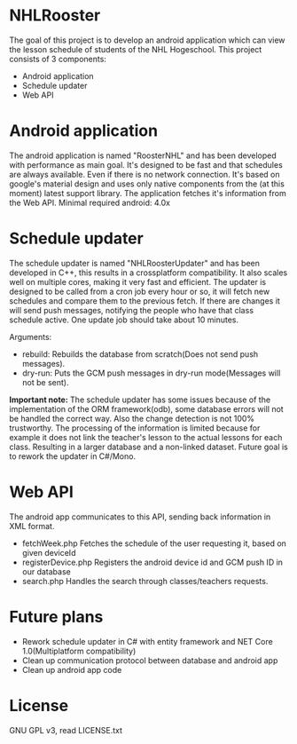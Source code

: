 # NHLRooster
The goal of this project is to develop an android application which can view the lesson schedule of students of the NHL Hogeschool.
This project consists of 3 components:
- Android application
- Schedule updater
- Web API

# Android application
The android application is named "RoosterNHL" and has been developed with performance as main goal.
It's designed to be fast and that schedules are always available. Even if there is no network connection.
It's based on google's material design and uses only native components from the (at this moment) latest support library.
The application fetches it's information from the Web API.
Minimal required android: 4.0x
# Schedule updater
The schedule updater is named "NHLRoosterUpdater" and has been developed in C++, this results in a crossplatform compatibility.
It also scales well on multiple cores, making it very fast and efficient. 
The updater is designed to be called from a cron job every hour or so, it will fetch new schedules and compare them to the previous fetch.
If there are changes it will send push messages, notifying the people who have that class schedule active.
One update job should take about 10 minutes.

Arguments:
- rebuild: Rebuilds the database from scratch(Does not send push messages).
- dry-run: Puts the GCM push messages in dry-run mode(Messages will not be sent).

**Important note:**
The schedule updater has some issues because of the implementation of the ORM framework(odb), some database errors will not be handled the correct way. Also the change detection is not 100% trustworthy. The processing of the information is limited because for example it does not link the teacher's lesson to the actual lessons for each class. Resulting in a larger database and a non-linked dataset. Future goal is to rework the updater in C#/Mono.

# Web API
The android app communicates to this API, sending back information in XML format.
- fetchWeek.php
  Fetches the schedule of the user requesting it, based on given deviceId
- registerDevice.php
  Registers the android device id and GCM push ID in our database
- search.php
  Handles the search through classes/teachers requests.

# Future plans
- Rework schedule updater in C# with entity framework and NET Core 1.0(Multiplatform compatibility)
- Clean up communication protocol between database and android app 
- Clean up android app code

# License
GNU GPL v3, read LICENSE.txt
